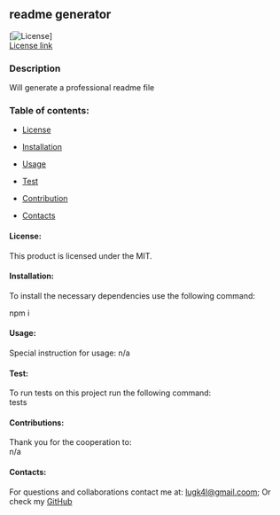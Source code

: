 
## readme generator
  
  [![License](https://img.shields.io/badge/License-MIT-blue.svg)]<br>
  [License link](https://choosealicense.com/licenses/?q=MIT/)<br>

### Description

  Will generate a professional readme file

### Table of contents:

  - [License](#license)

  - [Installation](#install)

  - [Usage](#usage)

  - [Test](#tests)
  
  - [Contribution](#contributions)

  - [Contacts](#contacts)



  #### License:
  This product is licensed under the MIT.<br>

#### Installation:
  To install the necessary dependencies use the following command:

  npm i

#### Usage:

  Special instruction for usage:
  n/a

#### Test:

  To run tests on this project run the following command: <br>
  tests

####  Contributions:
  
  Thank you for the cooperation to:<br>
  n/a

#### Contacts:

  For questions and collaborations contact me at: [lugk4l@gmail.coom](mailto:lugk4l@gmail.coom);
  Or check my [GitHub](https://github.com/Gio86krt)
